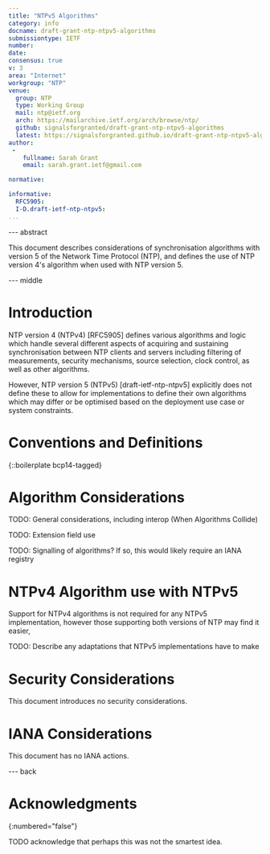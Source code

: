 ```yaml
---
title: "NTPv5 Algorithms"
category: info
docname: draft-grant-ntp-ntpv5-algorithms
submissiontype: IETF
number:
date:
consensus: true
v: 3
area: "Internet"
workgroup: "NTP"
venue:
  group: NTP
  type: Working Group
  mail: ntp@ietf.org
  arch: https://mailarchive.ietf.org/arch/browse/ntp/
  github: signalsforgranted/draft-grant-ntp-ntpv5-algorithms
  latest: https://signalsforgranted.github.io/draft-grant-ntp-ntpv5-algorithms
author:
 -
    fullname: Sarah Grant
    email: sarah.grant.ietf@gmail.com

normative:

informative:
  RFC5905:
  I-D.draft-ietf-ntp-ntpv5:
...
```


--- abstract

This document describes considerations of synchronisation algorithms with version 5 of the Network Time Protocol (NTP), and defines the use of NTP version 4's algorithm when used with NTP version 5.

--- middle

# Introduction

NTP version 4 (NTPv4) [RFC5905] defines various algorithms and logic which handle several different aspects of acquiring and sustaining synchronisation between NTP clients and servers including filtering of measurements, security mechanisms, source selection, clock control, as well as other algorithms.

However, NTP version 5 (NTPv5) [draft-ietf-ntp-ntpv5] explicitly does not define these to allow for implementations to define their own algorithms which may differ or be optimised based on the deployment use case or system constraints.

# Conventions and Definitions

{::boilerplate bcp14-tagged}

# Algorithm Considerations

TODO: General considerations, including interop (When Algorithms Collide)

TODO: Extension field use

TODO: Signalling of algorithms? If so, this would likely require an IANA registry

# NTPv4 Algorithm use with NTPv5

Support for NTPv4 algorithms is not required for any NTPv5 implementation, however those supporting both versions of NTP may find it easier,

TODO: Describe any adaptations that NTPv5 implementations have to make

# Security Considerations

This document introduces no security considerations.

# IANA Considerations

This document has no IANA actions.


--- back

# Acknowledgments
{:numbered="false"}

TODO acknowledge that perhaps this was not the smartest idea.
